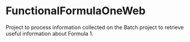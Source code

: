 # FunctionalFormulaOneWeb
Project to process information collected on the Batch project to retrieve useful information about Formula 1.
